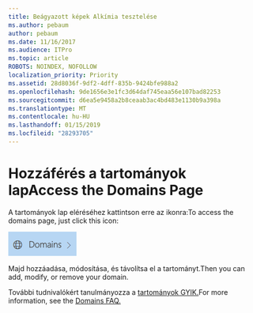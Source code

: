 ```yaml
---
title: Beágyazott képek Alkímia tesztelése
ms.author: pebaum
author: pebaum
ms.date: 11/16/2017
ms.audience: ITPro
ms.topic: article
ROBOTS: NOINDEX, NOFOLLOW
localization_priority: Priority
ms.assetid: 28d8036f-9df2-4dff-835b-9424bfe988a2
ms.openlocfilehash: 9de1656e3e1fc3d64daf745eaa56e107bad82253
ms.sourcegitcommit: d6ea5e9458a2b8ceaab3ac4bd483e1130b9a398a
ms.translationtype: MT
ms.contentlocale: hu-HU
ms.lasthandoff: 01/15/2019
ms.locfileid: "28293705"
---
```

# <a name="access-the-domains-page"></a><span data-ttu-id="0432c-102">Hozzáférés a tartományok lap</span><span class="sxs-lookup"><span data-stu-id="0432c-102">Access the Domains Page</span></span>

<span data-ttu-id="0432c-103">A tartományok lap eléréséhez kattintson erre az ikonra:</span><span class="sxs-lookup"><span data-stu-id="0432c-103">To access the domains page, just click this icon:</span></span>
  
![tartományok ikon](media/e8377292-1d1f-4b45-a91d-05eb2914519c.png)
  
<span data-ttu-id="0432c-105">Majd hozzáadása, módosítása, és távolítsa el a tartományt.</span><span class="sxs-lookup"><span data-stu-id="0432c-105">Then you can add, modify, or remove your domain.</span></span>
  
<span data-ttu-id="0432c-106">További tudnivalókért tanulmányozza a [tartományok GYIK.](https://support.office.com/article/1272bad0-4bd4-4796-8005-67d6fb3afc5a.aspx)</span><span class="sxs-lookup"><span data-stu-id="0432c-106">For more information, see the [Domains FAQ.](https://support.office.com/article/1272bad0-4bd4-4796-8005-67d6fb3afc5a.aspx)</span></span>
  

